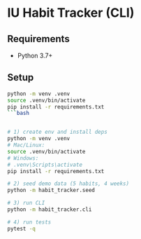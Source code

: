 # IU Habit Tracker (CLI)

## Requirements
- Python 3.7+

## Setup
```bash
python -m venv .venv
source .venv/bin/activate
pip install -r requirements.txt
```bash


# 1) create env and install deps
python -m venv .venv
# Mac/Linux:
source .venv/bin/activate
# Windows:
# .venv\Scripts\activate
pip install -r requirements.txt

# 2) seed demo data (5 habits, 4 weeks)
python -m habit_tracker.seed

# 3) run CLI
python -m habit_tracker.cli

# 4) run tests
pytest -q

